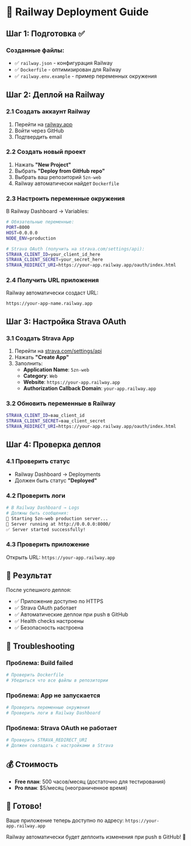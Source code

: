 # 🚀 Railway Deployment Guide

## Шаг 1: Подготовка ✅

### Созданные файлы:
- ✅ `railway.json` - конфигурация Railway
- ✅ `Dockerfile` - оптимизирован для Railway
- ✅ `railway.env.example` - пример переменных окружения

## Шаг 2: Деплой на Railway

### 2.1 Создать аккаунт Railway
1. Перейти на [railway.app](https://railway.app)
2. Войти через GitHub
3. Подтвердить email

### 2.2 Создать новый проект
1. Нажать **"New Project"**
2. Выбрать **"Deploy from GitHub repo"**
3. Выбрать ваш репозиторий `5zn-web`
4. Railway автоматически найдет `Dockerfile`

### 2.3 Настроить переменные окружения
В Railway Dashboard → Variables:

```bash
# Обязательные переменные:
PORT=8000
HOST=0.0.0.0
NODE_ENV=production

# Strava OAuth (получить на strava.com/settings/api):
STRAVA_CLIENT_ID=your_client_id_here
STRAVA_CLIENT_SECRET=your_secret_here
STRAVA_REDIRECT_URI=https://your-app.railway.app/oauth/index.html
```

### 2.4 Получить URL приложения
Railway автоматически создаст URL:
```
https://your-app-name.railway.app
```

## Шаг 3: Настройка Strava OAuth

### 3.1 Создать Strava App
1. Перейти на [strava.com/settings/api](https://strava.com/settings/api)
2. Нажать **"Create App"**
3. Заполнить:
   - **Application Name**: `5zn-web`
   - **Category**: `Web`
   - **Website**: `https://your-app.railway.app`
   - **Authorization Callback Domain**: `your-app.railway.app`

### 3.2 Обновить переменные в Railway
```bash
STRAVA_CLIENT_ID=ваш_client_id
STRAVA_CLIENT_SECRET=ваш_client_secret
STRAVA_REDIRECT_URI=https://your-app.railway.app/oauth/index.html
```

## Шаг 4: Проверка деплоя

### 4.1 Проверить статус
- Railway Dashboard → Deployments
- Должен быть статус **"Deployed"**

### 4.2 Проверить логи
```bash
# В Railway Dashboard → Logs
# Должны быть сообщения:
🚀 Starting 5zn-web production server...
📡 Server running at http://0.0.0.0:8000/
✅ Server started successfully!
```

### 4.3 Проверить приложение
Открыть URL: `https://your-app.railway.app`

## 🎯 Результат

После успешного деплоя:
- ✅ Приложение доступно по HTTPS
- ✅ Strava OAuth работает
- ✅ Автоматические деплои при push в GitHub
- ✅ Health checks настроены
- ✅ Безопасность настроена

## 🔧 Troubleshooting

### Проблема: Build failed
```bash
# Проверить Dockerfile
# Убедиться что все файлы в репозитории
```

### Проблема: App не запускается
```bash
# Проверить переменные окружения
# Проверить логи в Railway Dashboard
```

### Проблема: Strava OAuth не работает
```bash
# Проверить STRAVA_REDIRECT_URI
# Должен совпадать с настройками в Strava
```

## 💰 Стоимость

- **Free план**: 500 часов/месяц (достаточно для тестирования)
- **Pro план**: $5/месяц (неограниченное время)

## 🎉 Готово!

Ваше приложение теперь доступно по адресу:
`https://your-app.railway.app`

Railway автоматически будет деплоить изменения при push в GitHub! 🚀
